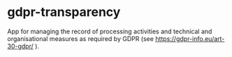 # gdpr-transparency
App for managing the record of processing activities and technical and organisational measures as required by GDPR (see https://gdpr-info.eu/art-30-gdpr/ ).
